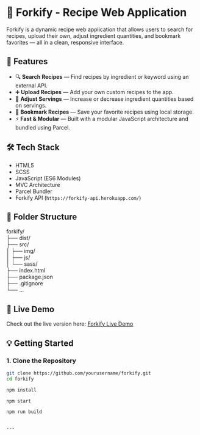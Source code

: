 # 🍴 Forkify - Recipe Web Application

Forkify is a dynamic recipe web application that allows users to search for recipes, upload their own, adjust ingredient quantities, and bookmark favorites — all in a clean, responsive interface.

## 🚀 Features

- 🔍 **Search Recipes** — Find recipes by ingredient or keyword using an external API.
- ➕ **Upload Recipes** — Add your own custom recipes to the app.
- 📏 **Adjust Servings** — Increase or decrease ingredient quantities based on servings.
- 📌 **Bookmark Recipes** — Save your favorite recipes using local storage.
- ⚡ **Fast & Modular** — Built with a modular JavaScript architecture and bundled using Parcel.

## 🛠 Tech Stack

- HTML5  
- SCSS  
- JavaScript (ES6 Modules)  
- MVC Architecture  
- Parcel Bundler  
- Forkify API (`https://forkify-api.herokuapp.com/`)

## 📁 Folder Structure

forkify/ </br>
├── dist/ </br>
├── src/ </br>
│ ├── img/ </br>
│ ├── js/ </br>
│ └── sass/ </br>
├── index.html </br> 
├── package.json </br> 
├── .gitignore </br>
└── ...

## 🔗 Live Demo
Check out the live version here: 
[Forkify Live Demo](https://apurba-forkifyrest.netlify.app/)


## 💡 Getting Started

### 1. Clone the Repository

```bash
git clone https://github.com/yourusername/forkify.git
cd forkify

npm install

npm start

npm run build


---


